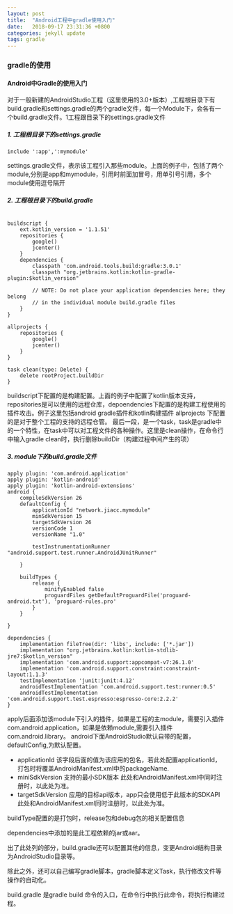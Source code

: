 ```yaml
---
layout: post
title:  "Android工程中gradle使用入门"
date:   2018-09-17 23:31:36 +0800
categories: jekyll update
tags: gradle
---
```


### gradle的使用

#### Android中Gradle的使用入门
 对于一般新建的AndroidStudio工程（这里使用的3.0+版本）,工程根目录下有build.gradle和settings.gradle的两个gradle文件，每一个Module下，会各有一个build.gradle文件。1工程跟目录下的settings.gradle文件

##### 1. 工程根目录下的settings.gradle
```
include ':app',':mymodule'
```
settings.gradle文件，表示该工程引入那些module。上面的例子中，包括了两个module,分别是app和mymodule，引用时前面加冒号，用单引号引用，多个module使用逗号隔开

##### 2. 工程根目录下的build.gradle

```

buildscript {
    ext.kotlin_version = '1.1.51'
    repositories {
        google()
        jcenter()
    }
    dependencies {
        classpath 'com.android.tools.build:gradle:3.0.1'
        classpath "org.jetbrains.kotlin:kotlin-gradle-plugin:$kotlin_version"

        // NOTE: Do not place your application dependencies here; they belong
        // in the individual module build.gradle files
    }
}

allprojects {
    repositories {
        google()
        jcenter()
    }
}

task clean(type: Delete) {
    delete rootProject.buildDir
}

```
buildscript下配置的是构建配置。上面的例子中配置了kotlin版本支持，repositories是可以使用的远程仓库，depoendencies下配置的是构建工程使用的插件攻击。例子这里包括android gradle插件和kotlin构建插件
allprojects 下配置的是对于整个工程的支持的远程仓管。
最后一段，是一个task，task是gradle中的一个特性，在task中可以对工程文件的各种操作。这里是clean操作，在命令行中输入gradle clean时，执行删除buildDir（构建过程中间产生的项）


##### 3. module下的build.gradle文件
```
apply plugin: 'com.android.application'
apply plugin: 'kotlin-android'
apply plugin: 'kotlin-android-extensions'
android {
    compileSdkVersion 26
    defaultConfig {
        applicationId "network.jiacc.mymodule"
        minSdkVersion 15
        targetSdkVersion 26
        versionCode 1
        versionName "1.0"

        testInstrumentationRunner "android.support.test.runner.AndroidJUnitRunner"

    }

    buildTypes {
        release {
            minifyEnabled false
            proguardFiles getDefaultProguardFile('proguard-android.txt'), 'proguard-rules.pro'
        }
    }

}

dependencies {
    implementation fileTree(dir: 'libs', include: ['*.jar'])
    implementation "org.jetbrains.kotlin:kotlin-stdlib-jre7:$kotlin_version"
    implementation 'com.android.support:appcompat-v7:26.1.0'
    implementation 'com.android.support.constraint:constraint-layout:1.1.3'
    testImplementation 'junit:junit:4.12'
    androidTestImplementation 'com.android.support.test:runner:0.5'
    androidTestImplementation 'com.android.support.test.espresso:espresso-core:2.2.2'
}

```
apply后面添加该module下引入的插件，如果是工程的主module，需要引入插件com.android.application，如果是依赖module,需要引入插件
com.android.library。
android下面AndroidStudio默认自带的配置，defaultConfig,为默认配置。
+ applicationId 该字段后面的值为该应用的包名，若此处配置applicationId，打包时将覆盖AndroidManifest.xml中的packageName.
+ miniSdkVersion 支持的最小SDK版本 此处和AndroidManifest.xml中同时注册时，以此处为准。
+ targetSdkVersion 应用的目标api版本，app只会使用低于此版本的SDKAPI 此处和AndroidManifest.xml同时注册时，以此处为准。

buildType配置的是打包时，release包和debug包的相关配置信息


dependencies中添加的是此工程依赖的jar或aar。

出了此处列的部分，build.gradle还可以配置其他的信息，变更Android结构目录为AndroidStudio目录等。

除此之外，还可以自己编写gradle脚本，gradle脚本定义Task，执行修改文件等操作的自动化。

build.gradle 是gradle build 命令的入口，在命令行中执行此命令，将执行构建过程。
